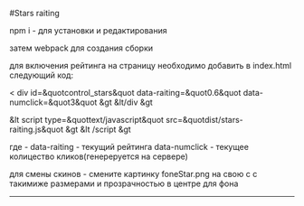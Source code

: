 ﻿#Stars raiting

npm i - для установки и редактирования

затем webpack для создания сборки

для включения рейтинга на страницу необходимо добавить в index.html следующий код: 

&lt; div id=&quotcontrol_stars&quot data-raiting=&quot0.6&quot data-numclick=&quot3&quot &gt &lt/div &gt
   
&lt script type=&quottext/javascript&quot src=&quotdist/stars-raiting.js&quot &gt &lt /script &gt 

где - data-raiting - текущий рейтинга
      data-numclick - текущее колицество кликов(генереруется на сервере)
	  
для смены скинов - смените картинку foneStar.png на свою c с такимиже размерами  и прозрачностью в центре для фона	  

***

